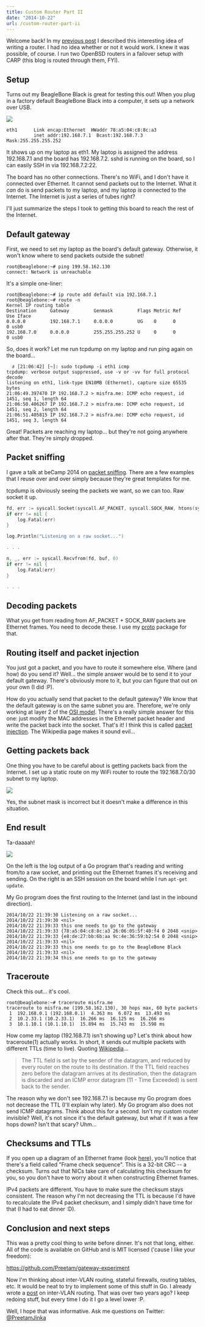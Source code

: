 ```yaml
---
title: Custom Router Part II
date: "2014-10-22"
url: /custom-router-part-ii
---
```



Welcome back! In my [previous post](http://misfra.me/custom-router) I
described this interesting idea of writing a router.
I had no idea whether or not it would work. I knew it was possible, of course. I
run two OpenBSD routers in a failover setup with CARP (this blog is routed through
them, FYI).

Setup
---
Turns out my BeagleBone Black is great for testing this out! When you plug in
a factory default BeagleBone Black into a computer, it sets up a network over
USB.

![](http://static.misfra.me/images/posts/custom-router-part-ii/bbb-network.png)

	eth1      Link encap:Ethernet  HWaddr 78:a5:04:c8:8c:a3  
	          inet addr:192.168.7.1  Bcast:192.168.7.3  Mask:255.255.255.252

It shows up on my laptop as eth1. My laptop is assigned the address 192.168.7.1 and
the board has 192.168.7.2. sshd is running on the board, so I can easily SSH in via
192.168.7.2:22.

The board has no other connections. There's no WiFi, and I don't have it connected
over Ethernet. It cannot send packets out to the Internet. What it *can* do is
send packets to my laptop, and my laptop *is* connected to the Internet. The Internet
is just a series of tubes right?

I'll just summarize the steps I took to getting this board to reach the rest
of the Internet.

Default gateway
---
First, we need to set my laptop as the board's default gateway. Otherwise,
it won't know where to send packets outside the subnet!

	root@beaglebone:~# ping 199.58.162.130
	connect: Network is unreachable

It's a simple one-liner:

	root@beaglebone:~# ip route add default via 192.168.7.1
	root@beaglebone:~# route -n
	Kernel IP routing table
	Destination     Gateway         Genmask         Flags Metric Ref    Use Iface
	0.0.0.0         192.168.7.1     0.0.0.0         UG    0      0        0 usb0
	192.168.7.0     0.0.0.0         255.255.255.252 U     0      0        0 usb0

So, does it work? Let me run tcpdump on my laptop and run ping again on the board...

	  ∂ [21:06:42] [~]: sudo tcpdump -i eth1 icmp
	tcpdump: verbose output suppressed, use -v or -vv for full protocol decode
	listening on eth1, link-type EN10MB (Ethernet), capture size 65535 bytes
	21:06:49.397470 IP 192.168.7.2 > misfra.me: ICMP echo request, id 1451, seq 1, length 64
	21:06:50.406267 IP 192.168.7.2 > misfra.me: ICMP echo request, id 1451, seq 2, length 64
	21:06:51.405815 IP 192.168.7.2 > misfra.me: ICMP echo request, id 1451, seq 3, length 64

Great! Packets are reaching my laptop... but they're not going anywhere after that. They're
simply dropped.

Packet sniffing
---
I gave a talk at beCamp 2014 on [packet sniffing](https://github.com/Preetam/packet-sniffing).
There are a few examples that I reuse over and over simply because they're great templates for me.

tcpdump is obviously seeing the packets we want, so we can too. Raw socket it up.

```go
fd, err := syscall.Socket(syscall.AF_PACKET, syscall.SOCK_RAW, htons(syscall.ETH_P_ALL))
if err != nil {
	log.Fatal(err)
}

log.Println("Listening on a raw socket...")

. . .

n, _, err := syscall.Recvfrom(fd, buf, 0)
if err != nil {
	log.Fatal(err)
}

. . .
```

Decoding packets
---
What you get from reading from AF_PACKET + SOCK_RAW packets are Ethernet frames.
You need to decode these. I use my [proto](https://github.com/Preetam/proto/blob/master/ethernet.go)
package for that.

Routing itself and packet injection
---
You just got a packet, and you have to route it somewhere else. Where (and how) do you send it?
Well...  the simple answer would be to send it to your default gateway. There's obviously more to it,
but you can figure that out on your own (I did :P).

How do you actually send that packet to the default gateway? We know that the default gateway is on the
same subnet you are. Therefore, we're only working at layer 2 of the [OSI model](http://en.wikipedia.org/wiki/OSI_model).
There's a really simple answer for this one: just modify the MAC addresses in the Ethernet packet header
and write the packet back into the socket. That's it! I think this is called [packet injection](http://en.wikipedia.org/wiki/Packet_injection).
The Wikipedia page makes it sound evil...

Getting packets back
---
One thing you have to be careful about is getting packets back from the Internet.
I set up a static route on my WiFi router to route the 192.168.7.0/30 subnet
to my laptop.

![](http://static.misfra.me/images/posts/custom-router-part-ii/static-route.png)

Yes, the subnet mask is incorrect but it doesn't make a difference in this situation.

End result
---

Ta-daaaah!

![](http://static.misfra.me/images/posts/custom-router-part-ii/demo.gif)

On the left is the log output of a Go program that's reading and writing from/to
a raw socket, and printing out the Ethernet frames it's receiving and sending.
On the right is an SSH session on the board while I run `apt-get update`.

My Go program does the first routing to the Internet (and last in the inbound
direction).

	2014/10/22 21:39:30 Listening on a raw socket...
	2014/10/22 21:39:30 <nil>
	2014/10/22 21:39:33 this one needs to go to the gateway
	2014/10/22 21:39:33 {78:a5:04:c8:8c:a3 26:06:05:5f:40:f4 0 2048 <snip>
	2014/10/22 21:39:33 {e8:de:27:bb:6b:aa 9c:4e:36:59:b2:54 0 2048 <snip>
	2014/10/22 21:39:33 <nil>
	2014/10/22 21:39:33 this one needs to go to the BeagleBone Black
	2014/10/22 21:39:33 <nil>
	2014/10/22 21:39:34 this one needs to go to the gateway

Traceroute
---
Check this out... it's cool.

	root@beaglebone:~# traceroute misfra.me
	traceroute to misfra.me (199.58.162.130), 30 hops max, 60 byte packets
	 1  192.168.0.1 (192.168.0.1)  4.363 ms  6.072 ms  13.493 ms
	 2  10.2.33.1 (10.2.33.1)  16.266 ms  16.125 ms  16.266 ms
	 3  10.1.10.1 (10.1.10.1)  15.894 ms  15.743 ms  15.598 ms

How come my laptop (192.168.7.1) isn't showing up? Let's think about
how traceroute(1) actually works. In short, it sends out multiple packets
with different TTLs (time to live). Quoting [Wikipedia](http://en.wikipedia.org/wiki/Time_to_live)...

> The TTL field is set by the sender of the datagram, and reduced by every router on the route to its destination. If the TTL field reaches zero before the datagram arrives at its destination, then the datagram is discarded and an ICMP error datagram (11 - Time Exceeded) is sent back to the sender.

The reason why we don't see 192.168.7.1 is because my Go program does not
decrease the TTL (I'll explain why later). My Go program also does not send ICMP
datagrams. Think about this for a second. Isn't my custom router invisible? Well,
it's not since it's the default gateway, but what if it was a few hops down? Isn't
that scary? Uhm...

Checksums and TTLs
---
If you open up a diagram of an Ethernet frame (look [here](http://en.wikipedia.org/wiki/Ethernet_frame#Structure)),
you'll notice that there's a field called "Frame check sequence". This is a 32-bit CRC -- a checksum.
Turns out that NICs take care of calculating this checksum for you, so you don't have to worry about it when
constructing Ethernet frames.

IPv4 packets are different. You have to make sure the checksum stays consistent. The reason why
I'm not decreasing the TTL is because I'd have to recalculate the IPv4 packet checksum, and
I simply didn't have time for that (I had to eat dinner :D).

Conclusion and next steps
---
This was a pretty cool thing to write before dinner. It's not that long, either. All of the code
is available on GitHub and is MIT licensed ('cause I like your freedom):

https://github.com/Preetam/gateway-experiment

Now I'm thinking about inter-VLAN routing, stateful firewalls, routing tables, etc.
It would be neat to try to implement some of this stuff in Go. I already wrote a [post](http://misfra.me/router-on-a-stick) on inter-VLAN routing. That was over two years ago? I keep redoing stuff, but every time I do it I go a level lower :P.

Well, I hope that was informative. Ask me questions on Twitter: [@PreetamJinka](https://twitter.com/PreetamJinka)
